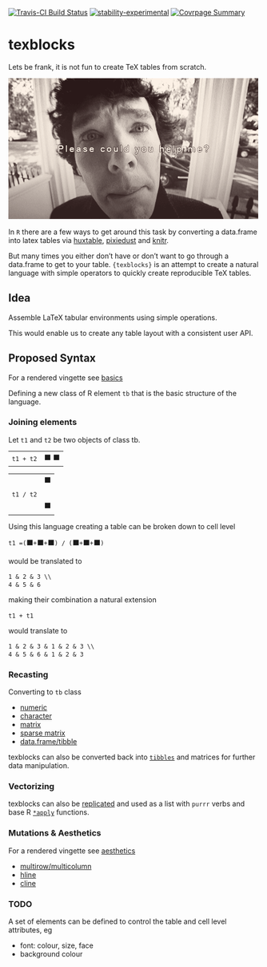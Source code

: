 
<!-- README.md is generated from README.Rmd. Please edit that file -->

[![Travis-CI Build
Status](https://travis-ci.org/metrumresearchgroup/texblocks.svg?branch=master)](https://travis-ci.org/metrumresearchgroup/texblocks)
[![stability-experimental](https://img.shields.io/badge/stability-experimental-orange.svg)]()
[![Covrpage
Summary](https://img.shields.io/badge/covrpage-Last_Build_2020_07_14-yellowgreen.svg)](http://tinyurl.com/y7xnwx67)

# texblocks

Lets be frank, it is not fun to create TeX tables from scratch.

![](tools/README/readme.gif)

In `R` there are a few ways to get around this task by converting a
data.frame into latex tables via
[huxtable](https://github.com/hughjonesd/huxtable),
[pixiedust](https://github.com/nutterb/pixiedust) and
[knitr](https://github.com/yihui/knitr).

But many times you either don’t have or don’t want to go through a
data.frame to get to your table. `{texblocks}` is an attempt to create a
natural language with simple operators to quickly create reproducible
TeX tables.

## Idea

Assemble LaTeX tabular environments using simple operations.

This would enable us to create any table layout with a consistent user
API.

## Proposed Syntax

For a rendered vingette see
[basics](https://metrumresearchgroup.github.io/texblocks/articles/basics.html)

Defining a new class of R element `tb` that is the basic structure of
the language.

### Joining elements

Let `t1` and `t2` be two objects of class tb.

|           |     |
| :-------: | :-: |
| `t1 + t2` | ⬛ ⬛ |

|           |   |
| :-------: | :-: |
|           | ⬛ |
| `t1 / t2` |   |
|           | ⬛ |

Using this language creating a table can be broken down to cell level

`t1 =(`⬛`+`⬛`+`⬛`) / (`⬛`+`⬛`+`⬛`)`

would be translated to

    1 & 2 & 3 \\
    4 & 5 & 6

making their combination a natural extension

`t1 + t1`

would translate to

    1 & 2 & 3 & 1 & 2 & 3 \\
    4 & 5 & 6 & 1 & 2 & 3

### Recasting

Converting to `tb` class

  - [numeric](https://metrumresearchgroup.github.io/texblocks/articles/basics.html#single-blocks)
  - [character](https://metrumresearchgroup.github.io/texblocks/articles/basics.html#single-blocks)
  - [matrix](https://metrumresearchgroup.github.io/texblocks/articles/basics.html#matrix)
  - [sparse
    matrix](https://metrumresearchgroup.github.io/texblocks/articles/basics.html#sparse-matrix)
  - [data.frame/tibble](https://metrumresearchgroup.github.io/texblocks/articles/basics.html#data-frame)

texblocks can also be converted back into
[`tibbles`](https://metrumresearchgroup.github.io/texblocks/articles/basics.html#as-data-frame)
and matrices for further data manipulation.

### Vectorizing

texblocks can also be
[replicated](https://metrumresearchgroup.github.io/texblocks/articles/basics.html#replicate)
and used as a list with `purrr` verbs and base R
[`*apply`](https://metrumresearchgroup.github.io/texblocks/articles/basics.html#list)
functions.

### Mutations & Aesthetics

For a rendered vingette see
[aesthetics](https://metrumresearchgroup.github.io/texblocks/articles/aesthetics.html)

  - [multirow/multicolumn](https://metrumresearchgroup.github.io/texblocks/articles/aesthetics.html#multicolmultirow)
  - [hline](https://metrumresearchgroup.github.io/texblocks/articles/aesthetics.html#hline)
  - [cline](https://metrumresearchgroup.github.io/texblocks/articles/aesthetics.html#cline)

### TODO

A set of elements can be defined to control the table and cell level
attributes, eg

  - font: colour, size, face
  - background colour
